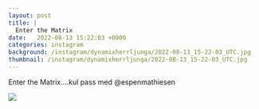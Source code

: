 ```yaml
---
layout: post
title: |
  Enter the Matrix
date:   2022-08-13 15:22:03 +0000
categories: instagram
background: /instagram/dynamixherrljunga/2022-08-13_15-22-03_UTC.jpg
thumbnail: /instagram/dynamixherrljunga/2022-08-13_15-22-03_UTC.jpg
---
```

Enter the Matrix....kul pass med @espenmathiesen



<img src='/www-dynamix-herrljunga/instagram/dynamixherrljunga/2022-08-13_15-22-03_UTC.jpg' class='img-fluid' />
